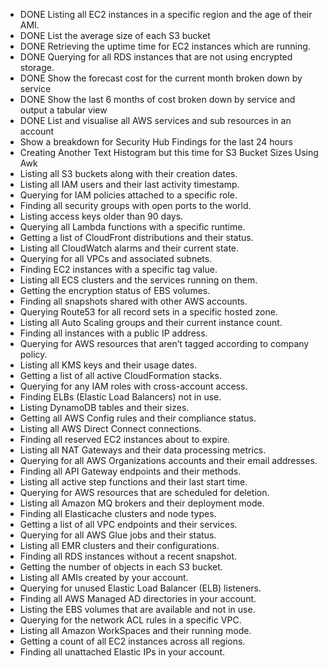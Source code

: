 - DONE Listing all EC2 instances in a specific region and the age of their AMI.
- DONE List the average size of each S3 bucket
- DONE Retrieving the uptime time for EC2 instances which are running.
- DONE Querying for all RDS instances that are not using encrypted storage.
- DONE Show the forecast cost for the current month broken down by service
- DONE Show the last 6 months of cost broken down by service and output a tabular view
- DONE List and visualise all AWS services and sub resources in an account
- Show a breakdown for Security Hub Findings for the last 24 hours
- Creating Another Text Histogram but this time for S3 Bucket Sizes Using Awk
- Listing all S3 buckets along with their creation dates.
- Listing all IAM users and their last activity timestamp.
- Querying for IAM policies attached to a specific role.
- Finding all security groups with open ports to the world.
- Listing access keys older than 90 days.
- Querying all Lambda functions with a specific runtime.
- Getting a list of CloudFront distributions and their status.
- Listing all CloudWatch alarms and their current state.
- Querying for all VPCs and associated subnets.
- Finding EC2 instances with a specific tag value.
- Listing all ECS clusters and the services running on them.
- Getting the encryption status of EBS volumes.
- Finding all snapshots shared with other AWS accounts.
- Querying Route53 for all record sets in a specific hosted zone.
- Listing all Auto Scaling groups and their current instance count.
- Finding all instances with a public IP address.
- Querying for AWS resources that aren’t tagged according to company policy.
- Listing all KMS keys and their usage dates.
- Getting a list of all active CloudFormation stacks.
- Querying for any IAM roles with cross-account access.
- Finding ELBs (Elastic Load Balancers) not in use.
- Listing DynamoDB tables and their sizes.
- Getting all AWS Config rules and their compliance status.
- Listing all AWS Direct Connect connections.
- Finding all reserved EC2 instances about to expire.
- Listing all NAT Gateways and their data processing metrics.
- Querying for all AWS Organizations accounts and their email addresses.
- Finding all API Gateway endpoints and their methods.
- Listing all active step functions and their last start time.
- Querying for AWS resources that are scheduled for deletion.
- Listing all Amazon MQ brokers and their deployment mode.
- Finding all Elasticache clusters and node types.
- Getting a list of all VPC endpoints and their services.
- Querying for all AWS Glue jobs and their status.
- Listing all EMR clusters and their configurations.
- Finding all RDS instances without a recent snapshot.
- Getting the number of objects in each S3 bucket.
- Listing all AMIs created by your account.
- Querying for unused Elastic Load Balancer (ELB) listeners.
- Finding all AWS Managed AD directories in your account.
- Listing the EBS volumes that are available and not in use.
- Querying for the network ACL rules in a specific VPC.
- Listing all Amazon WorkSpaces and their running mode.
- Getting a count of all EC2 instances across all regions.
- Finding all unattached Elastic IPs in your account.
